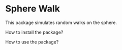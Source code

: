 # Sphere Walk
This package simulates random walks on the sphere.

How to install the package?


How to use the package?




